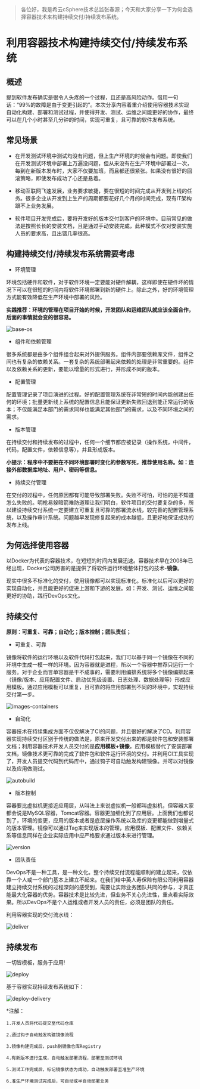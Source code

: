 > 各位好，我是希云cSphere技术总监张春源；今天和大家分享一下为何会选择容器技术来构建持续交付/持续发布系统。

# 利用容器技术构建持续交付/持续发布系统

## 概述

提到软件发布确实是很令人头疼的一个过程，且还是高风险动作。借用一句话：“99%的故障是由于变更引起的”。本次分享内容着重介绍使用容器技术实现自动化构建、部署和测试过程，并使得开发、测试、运维之间能更好的协作，最终可以在几个小时甚至几分钟的时间，实现可重复，且可靠的软件发布系统。

## 常见场景

- 在开发测试环境中测试均没有问题，但上生产环境的时候会有问题。即使我们在开发测试环境中部署上万遍没问题，但从来没有在生产环境中部署过一次，每到在新版本发布时，大家不仅要加班，而且都还很紧张。如果没有很好的回滚策略，即使发布成功了心还是悬着。

- 移动互联网飞速发展，业务要求敏捷，要在很短的时间完成从开发到上线的任务。很多企业从开发到上生产的周期都要花好几个月的时间完成，现有IT架构跟不上业务发展。

- 软件项目开发完成后，要将开发好的版本交付到客户的环境中。目前常见的做法是按照长长的安装文档，且是通过手动安装完成，此种模式不仅对安装实施人员的要求高，且出错几率很高。

## 构建持续交付/持续发布系统需要考虑

- 环境管理

环境包括硬件和软件，对于软件环境一定要能对硬件解耦，这样即使在硬件坏的情况下可以在很短的时间内将软件环境部署到新的硬件上。除此之外，好的环境管理方式能有效降低在生产环境中部署的风险。

**实践推荐：环境的管理在项目开始的时候，开发团队和运维团队就应该全面合作，后面的事情就会变的很容易。**

![base-os](./base-os.jpeg)

- 组件和依赖管理

很多系统都是由多个组件组合起来对外提供服务。组件内部要依赖库文件，组件之间也有复杂的依赖关系。一套复杂的系统部署起来依赖的处理是非常重要的。组件以及依赖关系的更新，要能以增量的形式进行，并形成不同的版本。

- 配置管理

配置管理记录了项目演进的过程。好的配置管理系统在非常短的时间内能创建出任何的环境；批量更新线上系统的配置信息且能保证更新失败回退到能正常运行的版本；不仅能满足本部门的需求同样也能满足其他部门的需求，以及不同环境之间的需求。

- 版本管理

在持续交付和持续发布的过程中，任何一个细节都应被记录（操作系统，中间件，代码，配置文件，依赖信息等），并且形成版本。

**小提示：程序中不要把在不同环境部署时变化的参数写死，推荐使用名称。如：连接外部数据库地址、用户、密码等信息。**

- 持续交付管理

在交付的过程中，任何原因都有可能导致部署失败。失败不可怕，可怕的是不知道怎么失败的。明枪易躲暗箭难防道理让我们明白，软件项目的交付要复杂的多，所以建设持续交付系统一定要建立可重复且可靠的部署流水线，较完善的配置管理系统，以及操作审计系统。问题越早发现修复起来的成本越低，且更好地保证成功的发布上线。

## 为何选择使用容器

以Docker为代表的容器技术，在短短的时间内发展迅速。容器技术早在2008年已经出现，Docker公司厉害的是提供了将软件运行环境整体打包的技术-**镜像**。

现实中很多不标准化的交付，使用镜像都可以实现标准化。标准化以后可以更好的实现自动化，并且能更好的促进上游和下游的发展。如：开发、测试、运维之间能更好的协助，践行DevOps文化。

## 持续交付

**原则：可重复、可靠；自动化；版本控制；团队责任；**

- 可重复、可靠

镜像将软件的运行环境以及软件代码打包起来，我们可以基于同一个镜像在不同的环境中生成一模一样的环境。因为容器就是进程，所以一个容器中推荐只运行一个服务。对于企业而言单容器是干不成事的，需要利用编排系统将多个镜像编排起来（镜像/版本、应用配置文件、启动优先级设置、日志处理、数据处理等）形成应用模板。通过应用模板可以重复，且可靠的将应用部署到不同的环境中，实现持续交付第一步。

![images-containers](./images-containers.jpeg)

- 自动化

容器技术在持续集成方面不仅仅解决了CI的问题，并且很好的解决了CD。利用容器实现持续交付区别于传统的做法是，原来开发交付出来的都是软件包和安装部署文档；利用容器技术开发人员交付的是**应用模板+镜像**，应用模板替代了安装部署文档，镜像技术更可靠的完成了软件包和软件运行环境的交付。并利用CI工具实现了，开发人员提交代码到代码库中，通过钩子可自动触发构建镜像。并可以对镜像以及应用做测试。

![autobuild](./autobuild.jpeg)

- 版本控制

容器要比虚拟机更接近应用层，从叫法上来说虚拟机一般都叫虚拟机，但容器大家都会说是MySQL容器，Tomcat容器。容器更加细化到了应用层。上面我们也都说到了，环境的变更，应用的版本或者是底层操作系统以及库的变更都能做到增量式的版本管理。镜像可以通过Tag来实现版本的管理，应用模板、配置文件、依赖关系等信息同样在企业实际应用中应严格要求通过版本来进行管理。

![version](./version.jpeg)

- 团队责任

DevOps不是一种工具，是一种文化。整个持续交付流程能顺利的建立起来，仅依靠一个人或一个部门基本上建立不起来。在我们给中英人寿保险有限公司利用容器建立持续交付系统的过程深刻的感受到，需要让实际业务团队共同的参与，才真正能最大化容器的优势。容器技术是比较先进，但业务不关心先进性，重点看实际效果。所以DevOps不是个人运维或者开发人员的责任，必须是团队的责任。

利用容器实现的交付流水线：

![deliver](./deliver.jpeg)

## 持续发布

一切皆模板，服务于应用!

![deploy](./deploy.jpeg)

基于容器实现持续发布系统如下：

![deploy-delivery](./deploy-delivery.jpeg)

*注解：

```
1.开发人员将代码提交至代码仓库

2.通过钩子自动触发构建镜像流程

3.镜像构建完成后，push到镜像仓库Registry

4.有新版本进行生成，自动触发部署流程，部署至测试环境

5.测试工作完成后，标记镜像状态为成功，自动触发部署至准生产环境

6.准生产环境测试完成后，可自动或半自动部署业务

```


